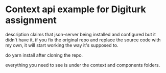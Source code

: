 # Context api example for Digiturk assignment

description claims that json-server being installed and configured but it didn't have it, if you fix the original repo and replace the source code with my own, it will start working the way it's supposed to.

do yarn install after cloning the repo.

everything you need to see is under the context and components folders.
